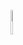<html>
  
  <figure>
   <img src="https://www.google.com/imgres?q=tigre&imgurl=https%3A%2F%2Fcdn.futura-sciences.com%2Fcdn-cgi%2Fimage%2Fwidth%3D1024%2Cquality%3D50%2Cformat%3Dauto%2Fsources%2Fimages%2Fglossaire%2FPanthera_tigris_tigris.jpg&imgrefurl=https%3A%2F%2Fwww.futura-sciences.com%2Fplanete%2Fdefinitions%2Fzoologie-tigre-bengale-8011%2F&docid=wfbSjU3PP1lg7M&tbnid=Mx4ueKnZaL3dAM&vet=12ahUKEwiOl-zHlbKHAxW8UqQEHXhIAlQQM3oECHcQAA..i&w=800&h=535&hcb=2&ved=2ahUKEwiOl-zHlbKHAxW8UqQEHXhIAlQQM3oECHcQAA"alt=Logo FondEcran"width =10% height =10%/>
    
 </figure>
  
    
 
  
   
  
  
 

 </html>
  

  



 
  
  

 
  




